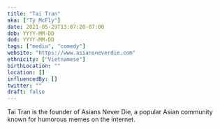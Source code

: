 ```yaml
---
title: "Tai Tran"
aka: ["Ty McFly"]
date: 2021-05-29T13:07:20-07:00
dob: YYYY-MM-DD
dod: YYYY-MM-DD
tags: ["media", "comedy"]
website: "https://www.asiansneverdie.com"
ethnicity: ["Vietnamese"]
birthLocation: ""
location: []
influencedBy: []
twitter: ""
draft: false
---
```


Tai Tran is the founder of Asians Never Die, a popular Asian community known for humorous memes on the internet.
